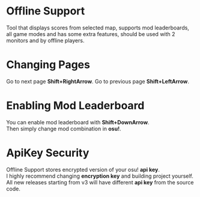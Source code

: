 # Offline Support
Tool that displays scores from selected map, supports mod leaderboards, all game modes and has some extra features, should be used with 2 monitors and by offline players.

# Changing Pages
Go to next page **Shift+RightArrow**.
Go to previous page **Shift+LeftArrow**.

# Enabling Mod Leaderboard
You can enable mod leaderboard with **Shift+DownArrow**.  
Then simply change mod combination in **osu!**.

# ApiKey Security
Offline Support stores encrypted version of your osu! **api key**.  
I highly recommend changing **encryption key** and building project yourself.  
All new releases starting from v3 will have different **api key** from the source code.
